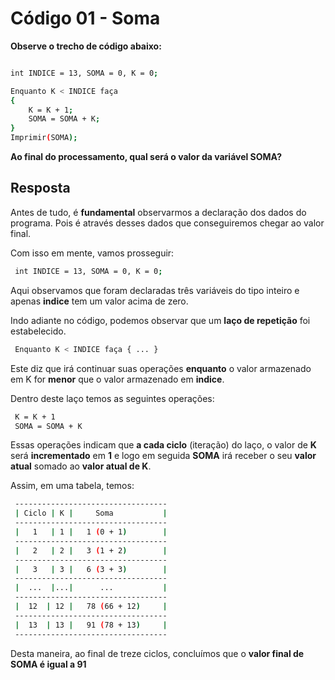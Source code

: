 # Código 01 - Soma

**Observe o trecho de código abaixo:**
```bash

int INDICE = 13, SOMA = 0, K = 0;

Enquanto K < INDICE faça 
{ 
    K = K + 1; 
    SOMA = SOMA + K; 
}
Imprimir(SOMA);
```

**Ao final do processamento, qual será o valor da variável SOMA?**
## Resposta

Antes de tudo, é **fundamental** observarmos a declaração dos dados do programa. Pois é através desses dados que conseguiremos chegar ao valor final.

Com isso em mente, vamos prosseguir:

```bash
 int INDICE = 13, SOMA = 0, K = 0;
```
Aqui observamos que foram declaradas três variáveis do tipo inteiro e apenas **indice** tem um valor acima de zero. 

Indo adiante no código, podemos observar que um **laço de repetição** foi estabelecido. 

```bash
 Enquanto K < INDICE faça { ... }
```
Este diz que irá continuar suas operações **enquanto** o valor armazenado em K for **menor** que o valor armazenado em **indice**.

Dentro deste laço temos as seguintes operações:

```bash
 K = K + 1
 SOMA = SOMA + K
```
Essas operações indicam que **a cada ciclo** (iteração) do laço, o valor de **K** será **incrementado** em **1** e logo em seguida **SOMA** irá receber o seu **valor atual** somado ao **valor atual de K**.

Assim, em uma tabela, temos:

```bash
 ----------------------------------
 | Ciclo | K |     Soma           |
 ----------------------------------
 |   1   | 1 |   1 (0 + 1)        |
 ----------------------------------
 |   2   | 2 |   3 (1 + 2)        |
 ----------------------------------
 |   3   | 3 |   6 (3 + 3)        |
 ----------------------------------
 |  ...  |...|      ...           | 
 ----------------------------------
 |  12  | 12 |   78 (66 + 12)     |
 ----------------------------------
 |  13  | 13 |   91 (78 + 13)     |
 ----------------------------------
```
Desta maneira, ao final de treze ciclos, concluímos que o **valor final de SOMA é igual a 91**
